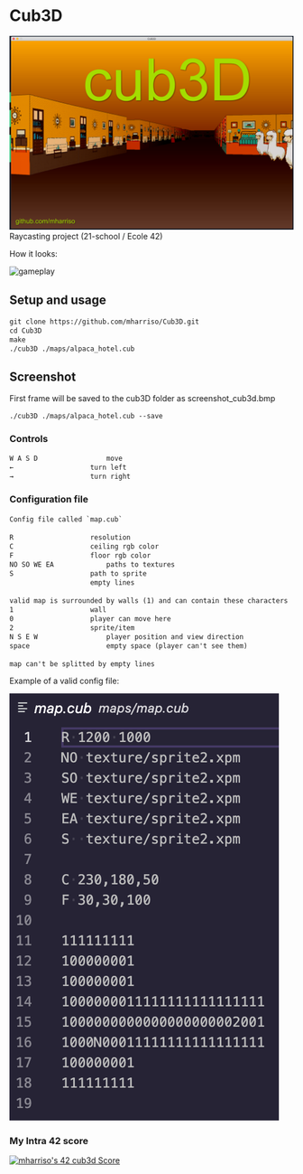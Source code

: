 # Cub3D

<img src="images/cub3d.png" alt="cover"/>
Raycasting project (21-school / Ecole 42)


How it looks:

<img src="images/cub3d.gif" alt="gameplay"/>

## Setup and usage

```
git clone https://github.com/mharriso/Cub3D.git
cd Cub3D
make
./cub3D ./maps/alpaca_hotel.cub
```
## Screenshot

First frame will be saved to the cub3D folder as screenshot_cub3d.bmp
```
./cub3D ./maps/alpaca_hotel.cub --save
```

### Controls
```
W A S D					move
←					turn left
→					turn right
```
### Configuration file 
```
Config file called `map.cub`

R 					resolution
C					ceiling rgb color
F					floor rgb color
NO SO WE EA				paths to textures
S					path to sprite
					empty lines

valid map is surrounded by walls (1) and can contain these characters
1					wall
0					player can move here
2					sprite/item
N S E W					player position and view direction
space					empty space (player can't see them)

map can't be splitted by empty lines
```
Example of a valid config file:

<img src="images/valid_map_example.png" alt="valid configuration file"/>

### My Intra 42 score
[![mharriso's 42 cub3d Score](https://badge42.vercel.app/api/v2/cl3w02qb8005509mgrqkyukbw/project/2065144)](https://github.com/JaeSeoKim/badge42)
